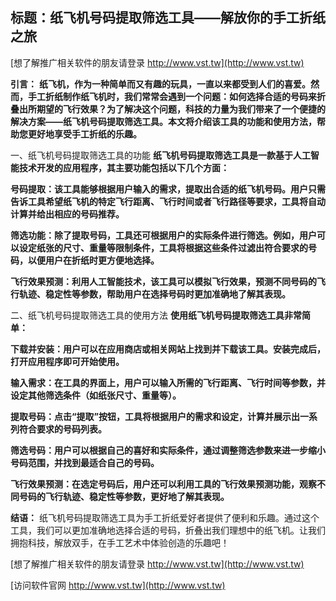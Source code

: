 ## **标题：纸飞机号码提取筛选工具——解放你的手工折纸之旅**

[想了解推广相关软件的朋友请登录 http://www.vst.tw](http://www.vst.tw)

**引言：**
**纸飞机，作为一种简单而又有趣的玩具，一直以来都受到人们的喜爱。然而，手工折纸制作纸飞机时，我们常常会遇到一个问题：如何选择合适的号码来折叠出所期望的飞行效果？为了解决这个问题，科技的力量为我们带来了一个便捷的解决方案——纸飞机号码提取筛选工具。本文将介绍该工具的功能和使用方法，帮助您更好地享受手工折纸的乐趣。**

一、纸飞机号码提取筛选工具的功能
**纸飞机号码提取筛选工具是一款基于人工智能技术开发的应用程序，其主要功能包括以下几个方面：**

**号码提取：该工具能够根据用户输入的需求，提取出合适的纸飞机号码。用户只需告诉工具希望纸飞机的特定飞行距离、飞行时间或者飞行路径等要求，工具将自动计算并给出相应的号码推荐。**

**筛选功能：除了提取号码，工具还可根据用户的实际条件进行筛选。例如，用户可以设定纸张的尺寸、重量等限制条件，工具将根据这些条件过滤出符合要求的号码，以便用户在折纸时更方便地选择。**

**飞行效果预测：利用人工智能技术，该工具可以模拟飞行效果，预测不同号码的飞行轨迹、稳定性等参数，帮助用户在选择号码时更加准确地了解其表现。**

二、纸飞机号码提取筛选工具的使用方法
**使用纸飞机号码提取筛选工具非常简单：**

**下载并安装：用户可以在应用商店或相关网站上找到并下载该工具。安装完成后，打开应用程序即可开始使用。**

**输入需求：在工具的界面上，用户可以输入所需的飞行距离、飞行时间等参数，并设定其他筛选条件（如纸张尺寸、重量等）。**

**提取号码：点击“提取”按钮，工具将根据用户的需求和设定，计算并展示出一系列符合要求的号码列表。**

**筛选号码：用户可以根据自己的喜好和实际条件，通过调整筛选参数来进一步缩小号码范围，并找到最适合自己的号码。**

**飞行效果预测：在选定号码后，用户还可以利用工具的飞行效果预测功能，观察不同号码的飞行轨迹、稳定性等参数，更好地了解其表现。**

**结语：**
纸飞机号码提取筛选工具为手工折纸爱好者提供了便利和乐趣。通过这个工具，我们可以更加准确地选择合适的号码，折叠出我们理想中的纸飞机。让我们拥抱科技，解放双手，在手工艺术中体验创造的乐趣吧！

[想了解推广相关软件的朋友请登录 http://www.vst.tw](http://www.vst.tw)


[访问软件官网 http://www.vst.tw](http://www.vst.tw)
